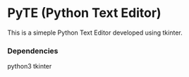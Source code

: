 # PyTE (Python Text Editor)
This is a simeple Python Text Editor developed using tkinter.

### Dependencies
python3 tkinter




